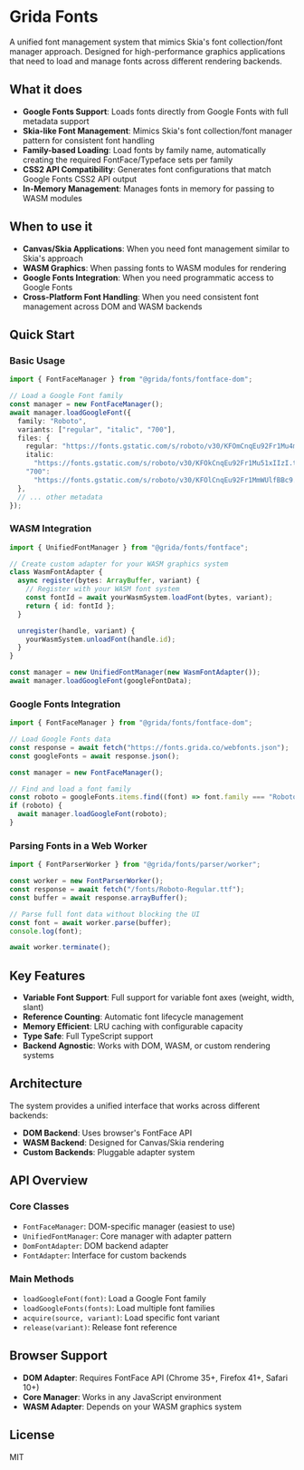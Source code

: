 # Grida Fonts

A unified font management system that mimics Skia's font collection/font manager approach. Designed for high-performance graphics applications that need to load and manage fonts across different rendering backends.

## What it does

- **Google Fonts Support**: Loads fonts directly from Google Fonts with full metadata support
- **Skia-like Font Management**: Mimics Skia's font collection/font manager pattern for consistent font handling
- **Family-based Loading**: Load fonts by family name, automatically creating the required FontFace/Typeface sets per family
- **CSS2 API Compatibility**: Generates font configurations that match Google Fonts CSS2 API output
- **In-Memory Management**: Manages fonts in memory for passing to WASM modules

## When to use it

- **Canvas/Skia Applications**: When you need font management similar to Skia's approach
- **WASM Graphics**: When passing fonts to WASM modules for rendering
- **Google Fonts Integration**: When you need programmatic access to Google Fonts
- **Cross-Platform Font Handling**: When you need consistent font management across DOM and WASM backends

## Quick Start

### Basic Usage

```typescript
import { FontFaceManager } from "@grida/fonts/fontface-dom";

// Load a Google Font family
const manager = new FontFaceManager();
await manager.loadGoogleFont({
  family: "Roboto",
  variants: ["regular", "italic", "700"],
  files: {
    regular: "https://fonts.gstatic.com/s/roboto/v30/KFOmCnqEu92Fr1Mu4mxK.ttf",
    italic:
      "https://fonts.gstatic.com/s/roboto/v30/KFOkCnqEu92Fr1Mu51xIIzI.ttf",
    "700":
      "https://fonts.gstatic.com/s/roboto/v30/KFOlCnqEu92Fr1MmWUlfBBc9.ttf",
  },
  // ... other metadata
});
```

### WASM Integration

```typescript
import { UnifiedFontManager } from "@grida/fonts/fontface";

// Create custom adapter for your WASM graphics system
class WasmFontAdapter {
  async register(bytes: ArrayBuffer, variant) {
    // Register with your WASM font system
    const fontId = await yourWasmSystem.loadFont(bytes, variant);
    return { id: fontId };
  }

  unregister(handle, variant) {
    yourWasmSystem.unloadFont(handle.id);
  }
}

const manager = new UnifiedFontManager(new WasmFontAdapter());
await manager.loadGoogleFont(googleFontData);
```

### Google Fonts Integration

```typescript
import { FontFaceManager } from "@grida/fonts/fontface-dom";

// Load Google Fonts data
const response = await fetch("https://fonts.grida.co/webfonts.json");
const googleFonts = await response.json();

const manager = new FontFaceManager();

// Find and load a font family
const roboto = googleFonts.items.find((font) => font.family === "Roboto");
if (roboto) {
  await manager.loadGoogleFont(roboto);
}
```

### Parsing Fonts in a Web Worker

```typescript
import { FontParserWorker } from "@grida/fonts/parser/worker";

const worker = new FontParserWorker();
const response = await fetch("/fonts/Roboto-Regular.ttf");
const buffer = await response.arrayBuffer();

// Parse full font data without blocking the UI
const font = await worker.parse(buffer);
console.log(font);

await worker.terminate();
```

## Key Features

- **Variable Font Support**: Full support for variable font axes (weight, width, slant)
- **Reference Counting**: Automatic font lifecycle management
- **Memory Efficient**: LRU caching with configurable capacity
- **Type Safe**: Full TypeScript support
- **Backend Agnostic**: Works with DOM, WASM, or custom rendering systems

## Architecture

The system provides a unified interface that works across different backends:

- **DOM Backend**: Uses browser's FontFace API
- **WASM Backend**: Designed for Canvas/Skia rendering
- **Custom Backends**: Pluggable adapter system

## API Overview

### Core Classes

- `FontFaceManager`: DOM-specific manager (easiest to use)
- `UnifiedFontManager`: Core manager with adapter pattern
- `DomFontAdapter`: DOM backend adapter
- `FontAdapter`: Interface for custom backends

### Main Methods

- `loadGoogleFont(font)`: Load a Google Font family
- `loadGoogleFonts(fonts)`: Load multiple font families
- `acquire(source, variant)`: Load specific font variant
- `release(variant)`: Release font reference

## Browser Support

- **DOM Adapter**: Requires FontFace API (Chrome 35+, Firefox 41+, Safari 10+)
- **Core Manager**: Works in any JavaScript environment
- **WASM Adapter**: Depends on your WASM graphics system

## License

MIT

